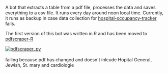 A bot that extracts a table from a pdf file, processes the data and saves everything to a csv file. It runs every day around noon local time. Currently, it runs as backup in case data collection for <a href = "https://github.com/jlomako/hospital-occupancy-tracker">hospital-occupancy-tracker</a>
fails.
<p>
The first version of this bot was written in R and has been moved to <a href = "https://github.com/jlomako/pdfscraper-R">pdfscraper-R</a>

<br>

[![pdfscraper_py](https://github.com/jlomako/pdfscraper/actions/workflows/pdfscraper_py.yml/badge.svg)](https://github.com/jlomako/pdfscraper/actions/workflows/pdfscraper_py.yml)
<br><br>
failing because pdf has changed and doesn't inlcude Hopital General, Jewish, St. mary and cardiologie
